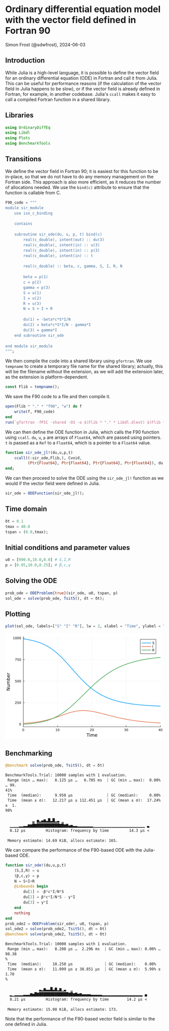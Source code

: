 # Ordinary differential equation model with the vector field defined in Fortran 90
Simon Frost (@sdwfrost), 2024-06-03

## Introduction

While Julia is a high-level language, it is possible to define the vector field for an ordinary differential equation (ODE) in Fortran and call it from Julia. This can be useful for performance reasons (if the calculation of the vector field in Julia happens to be slow), or if the vector field is already defined in Fortran, for example, in another codebase. Julia's `ccall` makes it easy to call a compiled Fortran function in a shared library.

## Libraries

```julia
using OrdinaryDiffEq
using Libdl
using Plots
using BenchmarkTools
```




## Transitions

We define the vector field in Fortran 90; it is easiest for this function to be in-place, so that we do not have to do any memory management on the Fortran side. This approach is also more efficient, as it reduces the number of allocations needed. We use the `bind(c)` attribute to ensure that the function is callable from C.

```julia
F90_code = """
module sir_module
    use iso_c_binding

    contains

    subroutine sir_ode(du, u, p, t) bind(c)
        real(c_double), intent(out) :: du(3)
        real(c_double), intent(in) :: u(3)
        real(c_double), intent(in) :: p(3)
        real(c_double), intent(in) :: t

        real(c_double) :: beta, c, gamma, S, I, R, N

        beta = p(1)
        c = p(2)
        gamma = p(3)
        S = u(1)
        I = u(2)
        R = u(3)
        N = S + I + R

        du(1) = -beta*c*S*I/N
        du(2) = beta*c*S*I/N - gamma*I
        du(3) = gamma*I
    end subroutine sir_ode

end module sir_module
""";
```




We then compile the code into a shared library using `gfortran`. We use `tempname` to create a temporary file name for the shared library; actually, this will be the filename without the extension, as we will add the extension later, as the extension is platform-dependent.

```julia
const Flib = tempname();
```




We save the F90 code to a file and then compile it.

```julia
open(Flib * "." * "f90", "w") do f
    write(f, F90_code)
end
run(`gfortran -fPIC -shared -O3 -o $(Flib * "." * Libdl.dlext) $(Flib * "." * "f90")`);
```




We can then define the ODE function in Julia, which calls the F90 function using `ccall`. `du`, `u`, `p` are arrays of `Float64`, which are passed using pointers. `t` is passed as a `Ref` to a `Float64`, which is a pointer to a `Float64` value.

```julia
function sir_ode_jl!(du,u,p,t)
    ccall((:sir_ode,Flib,), Cvoid,
          (Ptr{Float64}, Ptr{Float64}, Ptr{Float64}, Ptr{Float64}), du, u, p, Ref(t))
end;
```




We can then proceed to solve the ODE using the `sir_ode_jl!` function as we would if the vector field were defined in Julia.

```julia
sir_ode = ODEFunction(sir_ode_jl!);
```




## Time domain

```julia
δt = 0.1
tmax = 40.0
tspan = (0.0,tmax);
```




## Initial conditions and parameter values

```julia
u0 = [990.0,10.0,0.0] # S,I,R
p = [0.05,10.0,0.25]; # β,c,γ
```




## Solving the ODE

```julia
prob_ode = ODEProblem{true}(sir_ode, u0, tspan, p)
sol_ode = solve(prob_ode, Tsit5(), dt = δt);
```




## Plotting

```julia
plot(sol_ode, labels=["S" "I" "R"], lw = 2, xlabel = "Time", ylabel = "Number")
```

![](figures/ode_ccall_f90_10_1.png)



## Benchmarking

```julia
@benchmark solve(prob_ode, Tsit5(), dt = δt)
```

```
BenchmarkTools.Trial: 10000 samples with 1 evaluation.
 Range (min … max):   8.125 μs …   6.705 ms  ┊ GC (min … max):  0.00% … 99.
41%
 Time  (median):      9.958 μs               ┊ GC (median):     0.00%
 Time  (mean ± σ):   12.217 μs ± 112.451 μs  ┊ GC (mean ± σ):  17.24% ±  1.
98%

            ▂ ▅▂▄▆▃█▃█▂▃ ▁                                      
  ▁▁▁▁▂▂▃▃▆▆█▇██████████▇█▆▇▄▅▃▃▂▂▂▂▂▂▂▁▁▁▁▁▁▁▁▁▁▁▁▁▁▁▁▁▁▁▁▁▁▁ ▃
  8.12 μs         Histogram: frequency by time         14.3 μs <

 Memory estimate: 14.69 KiB, allocs estimate: 165.
```





We can compare the performance of the F90-based ODE with the Julia-based ODE.

```julia
function sir_ode!(du,u,p,t)
    (S,I,R) = u
    (β,c,γ) = p
    N = S+I+R
    @inbounds begin
        du[1] = -β*c*I/N*S
        du[2] = β*c*I/N*S - γ*I
        du[3] = γ*I
    end
    nothing
end
prob_ode2 = ODEProblem(sir_ode!, u0, tspan, p)
sol_ode2 = solve(prob_ode2, Tsit5(), dt = δt)
@benchmark solve(prob_ode2, Tsit5(), dt = δt)
```

```
BenchmarkTools.Trial: 10000 samples with 1 evaluation.
 Range (min … max):   8.208 μs …  2.296 ms  ┊ GC (min … max): 0.00% … 98.38
%
 Time  (median):     10.250 μs              ┊ GC (median):    0.00%
 Time  (mean ± σ):   11.099 μs ± 38.851 μs  ┊ GC (mean ± σ):  5.99% ±  1.70
%

               ▃▂▆▃▃█▃▇▂▆▁▃  ▁                                 
  ▂▁▂▂▂▂▃▃▃▆▅█▇█████████████▇█▆▇▅▆▄▄▄▄▃▃▃▃▃▂▂▂▂▂▂▂▂▂▂▂▂▂▂▂▂▂▂ ▄
  8.21 μs         Histogram: frequency by time        14.2 μs <

 Memory estimate: 15.08 KiB, allocs estimate: 173.
```





Note that the performance of the F90-based vector field is similar to the one defined in Julia.